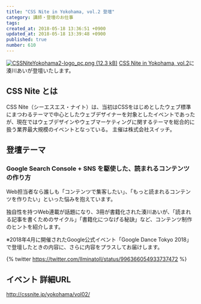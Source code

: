 ```yaml
---
title: "CSS Nite in Yokohama, vol.2 登壇"
category: 講師・登壇のお仕事
tags: 
created_at: 2018-05-18 13:36:51 +0900
updated_at: 2018-05-18 13:39:48 +0900
published: true
number: 610
---
```


[![CSSNiteYokohama2-logo_pc.png (12.3 kB)](https://img.esa.io/uploads/production/attachments/3412/2018/05/18/7092/e9da6eee-36cd-48a9-b106-5c0b80879e2b.png)](http://cssnite.jp/yokohama/vol02/)
[CSS Nite in Yokohama, vol.2](http://cssnite.jp/yokohama/vol02/)に湊川あいが登壇いたします。

## CSS Nite とは
CSS Nite（シーエスエス・ナイト）は、当初はCSSをはじめとしたウェブ標準にまつわるテーマで中心としたウェブデザイナーを対象としたイベントであったが、現在ではウェブデザインやウェブマーケティングに関するテーマを総合的に扱う業界最大規模のイベントとなっている。 主催は株式会社スイッチ。

## 登壇テーマ
### Google Search Console + SNS を駆使した、読まれるコンテンツの作り方
Web担当者なら誰しも「コンテンツで集客したい」、「もっと読まれるコンテンツを作りたい」といった悩みを抱えています。

独自性を持つWeb連載が話題になり、3冊が書籍化された湊川あいが、「読まれる記事を書くためのサイクル」「書籍化につなげる秘訣」など、コンテンツ制作のヒントを紹介します。

※2018年4月に開催されたGoogle公式イベント「Google Dance Tokyo 2018」で登壇したときの内容に、さらに内容をプラスしてお届けします。

{% twitter https://twitter.com/llminatoll/status/996366054933737472 %}

## イベント 詳細URL
http://cssnite.jp/yokohama/vol02/
